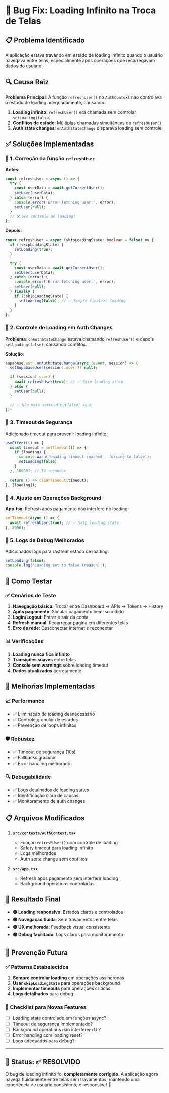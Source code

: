 # 🐛 Bug Fix: Loading Infinito na Troca de Telas

## 📋 Problema Identificado

A aplicação estava travando em estado de loading infinito quando o usuário navegava entre telas, especialmente após operações que recarregavam dados do usuário.

## 🔍 Causa Raiz

**Problema Principal**: A função `refreshUser()` no `AuthContext` não controlava o estado de loading adequadamente, causando:

1. **Loading infinito**: `refreshUser()` era chamada sem controlar `setLoading(false)`
2. **Conflitos de estado**: Múltiplas chamadas simultâneas de `refreshUser()`
3. **Auth state changes**: `onAuthStateChange` disparava loading sem controle

## ✅ Soluções Implementadas

### 🔧 1. Correção da função `refreshUser`

**Antes:**
```typescript
const refreshUser = async () => {
  try {
    const userData = await getCurrentUser();
    setUser(userData);
  } catch (error) {
    console.error('Error fetching user:', error);
    setUser(null);
  }
  // ❌ Sem controle de loading!
};
```

**Depois:**
```typescript
const refreshUser = async (skipLoadingState: boolean = false) => {
  if (!skipLoadingState) {
    setLoading(true);
  }

  try {
    const userData = await getCurrentUser();
    setUser(userData);
  } catch (error) {
    console.error('Error fetching user:', error);
    setUser(null);
  } finally {
    if (!skipLoadingState) {
      setLoading(false); // ✅ Sempre finaliza loading
    }
  }
};
```

### 🔧 2. Controle de Loading em Auth Changes

**Problema**: `onAuthStateChange` estava chamando `refreshUser()` e depois `setLoading(false)`, causando conflitos.

**Solução**:
```typescript
supabase.auth.onAuthStateChange(async (event, session) => {
  setSupabaseUser(session?.user ?? null);

  if (session?.user) {
    await refreshUser(true); // ✅ Skip loading state
  } else {
    setUser(null);
  }

  // ✅ Não mais setLoading(false) aqui
});
```

### 🔧 3. Timeout de Segurança

Adicionado timeout para prevenir loading infinito:

```typescript
useEffect(() => {
  const timeout = setTimeout(() => {
    if (loading) {
      console.warn('Loading timeout reached - forcing to false');
      setLoading(false);
    }
  }, 10000); // 10 segundos

  return () => clearTimeout(timeout);
}, [loading]);
```

### 🔧 4. Ajuste em Operações Background

**App.tsx**: Refresh após pagamento não interfere no loading:

```typescript
setTimeout(async () => {
  await refreshUser(true); // ✅ Skip loading state
}, 2000);
```

### 🔧 5. Logs de Debug Melhorados

Adicionados logs para rastrear estado de loading:

```typescript
setLoading(false);
console.log('Loading set to false (reason)');
```

## 🧪 Como Testar

### ✅ Cenários de Teste

1. **Navegação básica**: Trocar entre Dashboard → APIs → Tokens → History
2. **Após pagamento**: Simular pagamento bem-sucedido
3. **Login/Logout**: Entrar e sair da conta
4. **Refresh manual**: Recarregar página em diferentes telas
5. **Erro de rede**: Desconectar internet e reconectar

### 📊 Verificações

1. **Loading nunca fica infinito**
2. **Transições suaves** entre telas
3. **Console sem warnings** sobre loading timeout
4. **Dados atualizados** corretamente

## 🚀 Melhorias Implementadas

### 📈 Performance
- ✅ Eliminação de loading desnecessário
- ✅ Controle granular de estados
- ✅ Prevenção de loops infinitos

### 🛡️ Robustez
- ✅ Timeout de segurança (10s)
- ✅ Fallbacks gracious
- ✅ Error handling melhorado

### 🔍 Debugabilidade
- ✅ Logs detalhados de loading states
- ✅ Identificação clara de causas
- ✅ Monitoramento de auth changes

## 📋 Arquivos Modificados

1. **`src/contexts/AuthContext.tsx`**
   - Função `refreshUser()` com controle de loading
   - Safety timeout para loading infinito
   - Logs melhorados
   - Auth state change sem conflitos

2. **`src/App.tsx`**
   - Refresh após pagamento sem interferir loading
   - Background operations controladas

## 🎯 Resultado Final

- **🟢 Loading responsivo**: Estados claros e controlados
- **🟢 Navegação fluida**: Sem travamentos entre telas
- **🟢 UX melhorada**: Feedback visual consistente
- **🟢 Debug facilitado**: Logs claros para monitoramento

## 🔮 Prevenção Futura

### ✅ Patterns Estabelecidos

1. **Sempre controlar loading** em operações assíncronas
2. **Usar `skipLoadingState`** para operações background
3. **Implementar timeouts** para operações críticas
4. **Logs detalhados** para debug

### 📏 Checklist para Novas Features

- [ ] Loading state controlado em funções async?
- [ ] Timeout de segurança implementado?
- [ ] Background operations não interferem UI?
- [ ] Error handling com loading reset?
- [ ] Logs adequados para debug?

---

## 🎉 Status: ✅ RESOLVIDO

O bug de loading infinito foi **completamente corrigido**. A aplicação agora navega fluidamente entre telas sem travamentos, mantendo uma experiência de usuário consistente e responsiva! 🚀